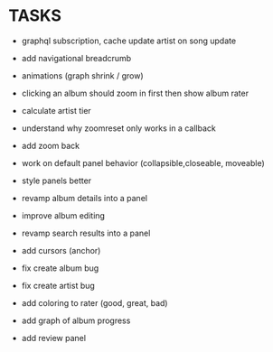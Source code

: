 
# TASKS
- graphql subscription, cache update artist on song update  

- add navigational breadcrumb
- animations (graph  shrink / grow) 
- clicking an album should zoom in first then show album rater

- calculate artist tier

- understand why zoomreset only works in a callback 
- add zoom back

- work on default panel behavior (collapsible,closeable, moveable)
- style panels better

- revamp album details into a panel
- improve album editing
- revamp search results into a panel

- add cursors (anchor) 

- fix create album bug
- fix create artist bug

- add coloring to rater (good, great, bad)
- add graph of album progress   
- add review panel
